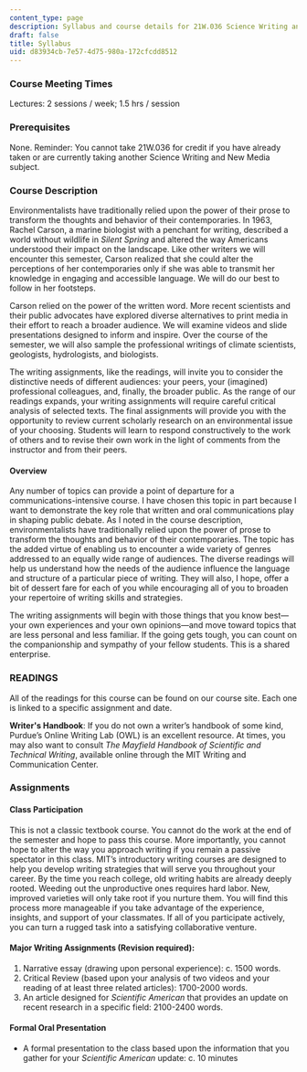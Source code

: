 ```yaml
---
content_type: page
description: Syllabus and course details for 21W.036 Science Writing and New Media.
draft: false
title: Syllabus
uid: d83934cb-7e57-4d75-980a-172cfcdd8512
---
```

### Course Meeting Times

Lectures: 2 sessions / week; 1.5 hrs / session

### Prerequisites

None. Reminder: You cannot take 21W.036 for credit if you have already taken or are currently taking another Science Writing and New Media subject.

### Course Description

Environmentalists have traditionally relied upon the power of their prose to transform the thoughts and behavior of their contemporaries. In 1963, Rachel Carson, a marine biologist with a penchant for writing, described a world without wildlife in *Silent Spring* and altered the way Americans understood their impact on the landscape. Like other writers we will encounter this semester, Carson realized that she could alter the perceptions of her contemporaries only if she was able to transmit her knowledge in engaging and accessible language. We will do our best to follow in her footsteps.   

Carson relied on the power of the written word. More recent scientists and their public advocates have explored diverse alternatives to print media in their effort to reach a broader audience. We will examine videos and slide presentations designed to inform and inspire. Over the course of the semester, we will also sample the professional writings of climate scientists, geologists, hydrologists, and biologists.

The writing assignments, like the readings, will invite you to consider the distinctive needs of different audiences: your peers, your (imagined) professional colleagues, and, finally, the broader public. As the range of our readings expands, your writing assignments will require careful critical analysis of selected texts. The final assignments will provide you with the opportunity to review current scholarly research on an environmental issue of your choosing. Students will learn to respond constructively to the work of others and to revise their own work in the light of comments from the instructor and from their peers.

#### Overview

Any number of topics can provide a point of departure for a communications-intensive course. I have chosen this topic in part because I want to demonstrate the key role that written and oral communications play in shaping public debate. As I noted in the course description, environmentalists have traditionally relied upon the power of prose to transform the thoughts and behavior of their contemporaries. The topic has the added virtue of enabling us to encounter a wide variety of genres addressed to an equally wide range of audiences. The diverse readings will help us understand how the needs of the audience influence the language and structure of a particular piece of writing. They will also, I hope, offer a bit of dessert fare for each of you while encouraging all of you to broaden your repertoire of writing skills and strategies.

The writing assignments will begin with those things that you know best—your own experiences and your own opinions—and move toward topics that are less personal and less familiar. If the going gets tough, you can count on the companionship and sympathy of your fellow students. This is a shared enterprise.

### READINGS

All of the readings for this course can be found on our course site. Each one is linked to a specific assignment and date.

**Writer's Handbook**: If you do not own a writer’s handbook of some kind, Purdue’s Online Writing Lab (OWL) is an excellent resource. At times, you may also want to consult *The Mayfield Handbook of Scientific and Technical Writing*, available online through the MIT Writing and Communication Center.

### Assignments

#### Class Participation

This is not a classic textbook course. You cannot do the work at the end of the semester and hope to pass this course. More importantly, you cannot hope to alter the way you approach writing if you remain a passive spectator in this class. MIT’s introductory writing courses are designed to help you develop writing strategies that will serve you throughout your career. By the time you reach college, old writing habits are already deeply rooted. Weeding out the unproductive ones requires hard labor. New, improved varieties will only take root if you nurture them. You will find this process more manageable if you take advantage of the experience, insights, and support of your classmates. If all of you participate actively, you can turn a rugged task into a satisfying collaborative venture.

#### Major Writing Assignments (Revision required): 

1. Narrative essay (drawing upon personal experience): c. 1500 words.
2. Critical Review (based upon your analysis of two videos and your reading of at least three related articles): 1700-2000 words.
3. An article designed for *Scientific American* that provides an update on recent research in a specific field: 2100-2400 words.

#### Formal Oral Presentation

- A formal presentation to the class based upon the information that you gather for your *Scientific American* update: c. 10 minutes